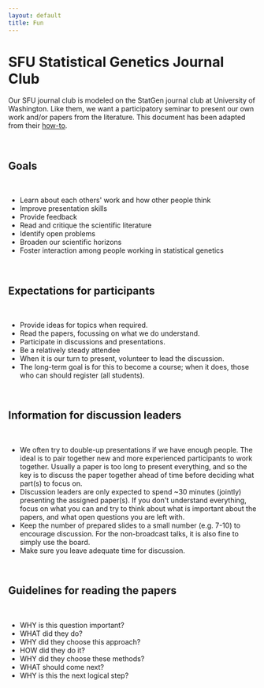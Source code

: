 ```yaml
---
layout: default
title: Fun
---
```

# SFU Statistical Genetics Journal Club


<p>Our SFU journal club is modeled on the StatGen journal club at University of Washington. Like them, we want a participatory seminar to present our own work and/or papers from the literature. This document has been adapted from their <a href="http://courses.washington.edu/b581/how_to.html">how-to</a>.</p>
<p>&nbsp;</p>
<h2>Goals</h2>
<p>&nbsp;</p>
<ul>
<li>Learn about each others' work and how other people think</li>
<li>Improve presentation skills</li>
<li>Provide feedback</li>
<li>Read and critique the scientific literature</li>
<li>Identify open problems</li>
<li>Broaden our scientific horizons</li>
<li>Foster interaction among people working in statistical genetics</li>
</ul>
<p>&nbsp;</p>
<h2>Expectations for participants</h2>
<p>&nbsp;</p>
<ul>
<li>Provide ideas for topics when required.</li>
<li>Read the papers, focussing on what we do understand.<br>
</li>
<li>Participate in discussions and presentations.</li>
<li>Be a relatively steady attendee</li>
<li>When it is our turn to present, volunteer to lead the discussion.</li>
<li>The long-term goal is for this to become a course; when it does, those who can should register (all students).</li>
</ul>
<p>&nbsp;</p>
<h2>Information for discussion leaders</h2>
<p>&nbsp;</p>
<ul>
<li>We often try to double-up presentations if we have enough people. The ideal is to pair together new and more experienced participants to work together. Usually a paper is too long to present everything, and so the key is to discuss the paper together ahead of time before deciding what part(s) to focus on.</li>
<li>Discussion leaders are only expected to spend ~30 minutes (jointly) presenting the assigned paper(s). If you don't understand everything, focus on what you can and try to think about what is important about the papers, and what open questions you are left with.</li>
<li>Keep the number of prepared slides to a small number (e.g. 7-10) to encourage discussion. For the non-broadcast talks, it is also fine to simply use the board.</li>
<li>Make sure you leave adequate time for discussion.</li>
</ul>
<p>&nbsp;</p>
<h2>Guidelines for reading the papers</h2>
<p>&nbsp;</p>
<ul>
<li>WHY is this question important?</li>
<li>WHAT did they do?</li>
<li>WHY did they choose this approach?</li>
<li>HOW did they do it?</li>
<li>WHY did they choose these methods?</li>
<li>WHAT should come next?</li>
<li>WHY is this the next logical step?</li>
</ul>


